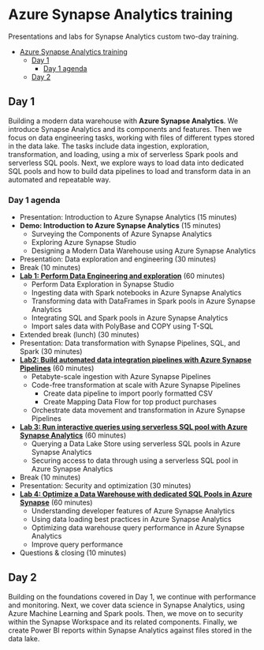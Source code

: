 # Azure Synapse Analytics training

Presentations and labs for Synapse Analytics custom two-day training.

- [Azure Synapse Analytics training](#azure-synapse-analytics-training)
  - [Day 1](#day-1)
    - [Day 1 agenda](#day-1-agenda)
  - [Day 2](#day-2)

## Day 1

Building a modern data warehouse with **Azure Synapse Analytics**. We introduce Synapse Analytics and its components and features. Then we focus on data engineering tasks, working with files of different types stored in the data lake. The tasks include data ingestion, exploration, transformation, and loading, using a mix of serverless Spark pools and serverless SQL pools. Next, we explore ways to load data into dedicated SQL pools and how to build data pipelines to load and transform data in an automated and repeatable way.

### Day 1 agenda

- Presentation: Introduction to Azure Synapse Analytics (15 minutes)
- **Demo: Introduction to Azure Synapse Analytics** (15 minutes)
  - Surveying the Components of Azure Synapse Analytics
  - Exploring Azure Synapse Studio
  - Designing a Modern Data Warehouse using Azure Synapse Analytics
- Presentation: Data exploration and engineering (30 minutes)
- Break (10 minutes)
- [**Lab 1: Perform Data Engineering and exploration**](labs/day1/lab1/README.md) (60 minutes)
  - Perform Data Exploration in Synapse Studio
  - Ingesting data with Spark notebooks in Azure Synapse Analytics
  - Transforming data with DataFrames in Spark pools in Azure Synapse Analytics
  - Integrating SQL and Spark pools in Azure Synapse Analytics
  - Import sales data with PolyBase and COPY using T-SQL
- Extended break (lunch) (30 minutes)
- Presentation: Data transformation with Synapse Pipelines, SQL, and Spark (30 minutes)
- [**Lab2: Build automated data integration pipelines with Azure Synapse Pipelines**](labs/day1/lab2/README.md) (60 minutes)
  - Petabyte-scale ingestion with Azure Synapse Pipelines
  - Code-free transformation at scale with Azure Synapse Pipelines
    - Create data pipeline to import poorly formatted CSV
    - Create Mapping Data Flow for top product purchases
  - Orchestrate data movement and transformation in Azure Synapse Pipelines
- [**Lab 3: Run interactive queries using serverless SQL pool with Azure Synapse Analytics**](labs/day1/lab3/README.md) (60 minutes)
  - Querying a Data Lake Store using serverless SQL pools in Azure Synapse Analytics
  - Securing access to data through using a serverless SQL pool in Azure Synapse Analytics
- Break (10 minutes)
- Presentation: Security and optimization (30 minutes)
- [**Lab 4: Optimize a Data Warehouse with dedicated SQL Pools in Azure Synapse**](labs/day1/lab4/README.md) (60 minutes)
  - Understanding developer features of Azure Synapse Analytics
  - Using data loading best practices in Azure Synapse Analytics
  - Optimizing data warehouse query performance in Azure Synapse Analytics
  - Improve query performance
- Questions & closing (10 minutes)

## Day 2

Building on the foundations covered in Day 1, we continue with performance and monitoring. Next, we cover data science in Synapse Analytics, using Azure Machine Learning and Spark pools. Then, we move on to security within the Synapse Workspace and its related components. Finally, we create Power BI reports within Synapse Analytics against files stored in the data lake.

<!-- ### Day 2 agenda

- Presentation: Reporting with Power BI
- [**Lab 4: Build reports using Power BI**](labs/day2/lab4/README.md) (30 minutes)
  - Power BI and Synapse workspace integration
  - Optimizing integration with Power BI
  - Visualize data with SQL serverless and create a Power BI report
- [**(Optional) Lab 5: Support Hybrid Transactional Analytical Processing with Azure Synapse Link**](labs/day2/lab5/README.md) (45 minutes)
  - Configuring Azure Synapse Link with Cosmos DB
  - Querying Cosmos DB with Apache Spark for Synapse Analytics
  - Querying Cosmos DB with SQL Serverless for Synapse Analytics
- Questions & closing (10 minutes) -->
